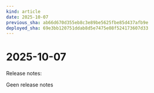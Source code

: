 ```yaml
---
kind: article
date: 2025-10-07
previous_sha: ab66d670d355eb8c3e89be5625fbe85d437afb9e
deployed_sha: 69e3bb120751ddab8d5e7475e08f524173607d33
---
```


# 2025-10-07

Release notes:

Geen release notes
